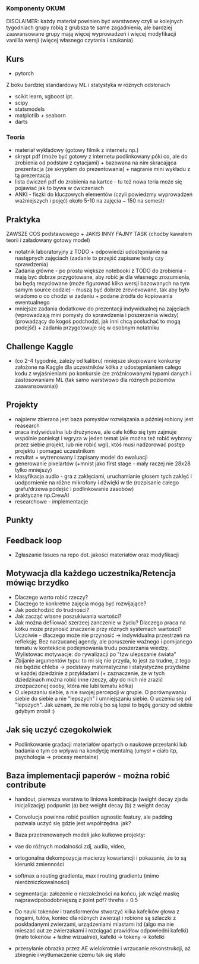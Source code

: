 ### Komponenty OKUM
DISCLAIMER: każdy materiał powinien być warstwowy czyli w kolejnych tygodniach grupy robią z grubsza te same zagadnienia, ale bardziej zaawansowane grupy mają więcej wyprowadzeń i więcej modyfikacji vanillla wersji (więcej własnego czytania i szukania)
## Kurs
- pytorch

Z boku bardziej standardowy ML i statystyka w różnych odsłonach
- scikit learn, xgboost ipt.
- scipy
- statsmodels
- matplotlib + seaborn
- darts

### Teoria
- materiał wykładowy (gotowy filmik z internetu np.)
- skrypt pdf (może być gotowy z internetu podlinkowany póki co, ale do zrobienia od podstaw z cytacjami) + bazowana na nim skracająca prezentacja (ze skryptem do prezentowania) + nagranie mini wykładu z tą prezentacją
- lista ćwiczeń pdf do zrobienia na kartce - tu też nowa teria może się pojawiać jak to bywa w ćwiczeniach
- ANKI - fiszki do kluczowych elementów (czyli powiedzmy wyprowadzeń ważniejszych i pojęć) około 5-10 na zajęcia ~ 150 na semestr
## Praktyka
ZAWSZE COS podstawowego + JAKIS INNY FAJNY TASK (choćby kawałem teorii i załadowany gotowy model)
- notatnik laboratoryjny z TODO + odpowiedzi udostępnianie na następnych zajęciach (zadanie to przejść zapisane testy czy sprawdzenia)
- Zadania główne - po prostu większe notebooki z TODO do zrobienia - mają być dobrze przygotowane, aby robić je dla własnego zrozumienia, bo będą recyclowane (może figurować kilka wersji bazowanych na tym samym source codzie) - muszą być dobrze zrevievowane, tak aby było wiadomo o co chodzi w zadaniu + podane źródła do kopiowania ewentualnego
- mniejsze zadania dodatkowe do prezentacji indywidualnej na zajęciach (wprowadzają mini pomysły do sprawdzenia i poszerzenia wiedzy) (prowadzący do kogoś podchodzi, jak inni chcą posłuchać to mogą podejść) + zadania przygotowuje się w osobnym notatniku
## Challenge Kaggle
- (co 2-4 tygodnie, zależy od kalibru) mniejsze skopiowane konkursy założone na Kaggle dla uczestników kółka z udostępnianiem całego kodu z wyjaśnieniami po konkursie (ze zróżnicowanymi typami danych i zastosowaniami ML (tak samo warstwowo dla różnych poziomów zaawansowania))
## Projekty
- najpierw zbierana jest baza pomysłów rozwiązania a później robiony jest reasearch
- praca indywidualna lub drużynowa, ale całe kółko się tym zajmuje wspólnie poniekąt i wgryza w jeden temat (ale można też robić wybrany przez siebie projekt, lub nie robić wgl), któś musi nadzorować postęp projektu i pomagać uczestnikom
- rezultat = wytrenowany i zapisany model do ewaluacji
- generowanie pixelartów (+mnist jako first stage - mały raczej nie 28x28 tylko mniejszy)
- klasyfikacja audio - gra z zaklęciami, uruchamianie głosem tych zaklęć i uodpornienie na różne mikrofony i dźwięki w tle (rozpisanie całego grafu/drzewa podejść i podlinkowanie zasobów)
- praktyczne np.CrewAI
- researchowe - implementacje
## Punkty
## Feedback loop
- Zgłaszanie Issues na repo dot. jakości materiałów oraz modyfikacji
## Motywacja dla każdego uczestnika/Retencja mówiąc brzydko
- Dlaczego warto robić rzeczy?
- Dlaczego te konkretne zajęcia mogą być rozwijające?
- Jak podchodzić do trudności?
- Jak zacząć własne poszukiwania wartości?
- Jak można defiiować szerzeej zanczenie w życiu? Dlaczego praca na kółku może przynosić znaczenie przy różnych systemach wartości? Uczciwie - dlaczego może nie przynosić -> indywidualna przestrzeń na refleksję. Bez narzucanej agendy, ale poruszenie ważnego i pomijanego tematu w kontekście podejmowania trudu poszerzania wiedzy. Wylistowac motywacje: do rywalizacji po "tzw ulepszanie świata"
- Zbijanie argumentów typu: to mi się nie przyda, to jest za trudne, z tego nie będzie chleba -> podstawy matematyczne i statystyczne przydatne w każdej dziedzinie z przykładami (+ zaznaczenie, że w tych dziedzinach można robić inne rzeczy, aby do nich nie zrazić zrozpaczonej osoby, która nie lubi tematu kółka)
- O ulepszaniu siebie, a nie swojej percepcji w grupie. O porównywaniu siebie do siebie a nie "lepszych" i umniejszaniu siebie. O uczeniu się od "lepszych". Jak uznam, że nie robię bo są lepsi to będę gorszy od siebie gdybym zrobił :)
## Jak się uczyć czegokolwiek
- Podlinkowanie gradacji materiałów opartych o naukowe przesłanki lub badania o tym co wpływa na kondycję mentalną (umysł = ciało itp, psychologia -> procesy mentalne)
## Baza implementacji paperów - można robić contribute

- handout, pierwsza warstwa to liniowa kombinacja (weight decay zjada inicjalizację) podpunkt (a) bez weight decay (b) z weight decay
- Convolucja powinna robić position agnostic featury, ale padding pozwala uczyć się gdzie jest współrzędna. jak?
- Baza przetrenowanych modeli jako kułkowe projekty:
- vae do różnych modalności zdj, audio, video, 
- ortogonalna dekompozycja macierzy kowariancji i pokazanie, że to są kierunki zmienności
- softmax a routing gradientu, max i routing gradientu (mimo nieróżniczkowalności)

- segmentacja: założenie o niezależności na końcu, jak wziąć maskę najprawdpobodobniejszą z jioint pdf? threhs = 0.5

- Do nauki tokenów i transformerów stworzyć kilka kafelków głowa z nogami, tułów, koniec dla różnych zwierząt i robione są szlaczki z poskładanymi zwierzami, urządzeniami miastami itd (algo ma nie mieszać aut ze zwierzakami i rozciągać prawidłow odpowiedni kafelki) (mało tokenów + ładne wizualnie), kafelki -> tokeny -> kofelki

- przesyłanie obrazka przez AE wielokrotnie i wrzucanie rekonstrukcji, aż zbiegnie i wytłumaczenie czemu tak się stało